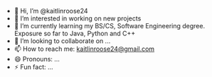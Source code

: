 - 👋 Hi, I’m @kaitlinroose24
- 👀 I’m interested in working on new projects
- 🌱 I’m currently learning my BS/CS, Software Engineering degree. Exposure so far to Java, Python and C++
- 💞️ I’m looking to collaborate on ...
- 📫 How to reach me: kaitlinroose24@gmail.com
- 😄 Pronouns: ...
- ⚡ Fun fact: ...

<!---
kaitlinroose24/kaitlinroose24 is a ✨ special ✨ repository because its `README.md` (this file) appears on your GitHub profile.
You can click the Preview link to take a look at your changes.
--->
